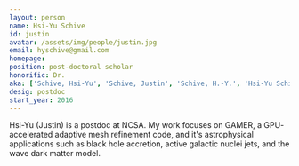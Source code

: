 ```yaml
---
layout: person
name: Hsi-Yu Schive
id: justin
avatar: /assets/img/people/justin.jpg
email: hyschive@gmail.com
homepage: 
position: post-doctoral scholar
honorific: Dr.
aka: ['Schive, Hsi-Yu', 'Schive, Justin', 'Schive, H.-Y.', 'Hsi-Yu Schive']
desig: postdoc
start_year: 2016
---
```


Hsi-Yu (Justin) is a postdoc at NCSA. My work focuses on GAMER, a GPU-
accelerated adaptive mesh refinement code, and it's astrophysical
applications such as black hole accretion, active galactic nuclei
jets, and the wave dark matter model.
